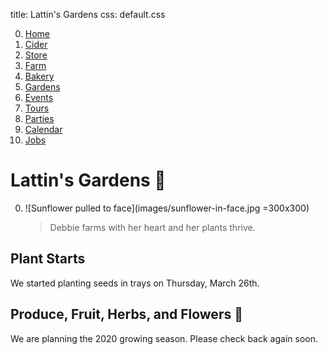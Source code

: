 title: Lattin's Gardens
css: default.css

0. [Home](index.html)
1. [Cider](cider.html)
2. [Store](store.html)
3. [Farm](farm.html)
4. [Bakery](bakery.html)
5. [Gardens](gardens.html)
6. [Events](events.html)
7. [Tours](tours.html)
8. [Parties](parties.html)
9. [Calendar](calendar.html)
10. [Jobs](jobs.html)

# Lattin's Gardens 🌱

0. ![Sunflower pulled to face](images/sunflower-in-face.jpg =300x300)

    > Debbie farms with her heart and her plants thrive.

## Plant Starts

We started planting seeds in trays on Thursday, March 26th.

## Produce, Fruit, Herbs, and Flowers 💐

We are planning the 2020 growing season.
Please check back again soon.

